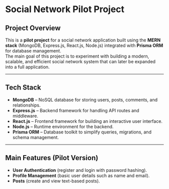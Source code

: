 # **Social Network Pilot Project**

## **Project Overview**
This is a **pilot project** for a social network application built using the **MERN stack** (MongoDB, Express.js, React.js, Node.js) integrated with **Prisma ORM** for database management.  
The main goal of this project is to experiment with building a modern, scalable, and efficient social network system that can later be expanded into a full application.  

---

## **Tech Stack**
- **MongoDB** – NoSQL database for storing users, posts, comments, and relationships.  
- **Express.js** – Backend framework for handling API routes and middleware.  
- **React.js** – Frontend framework for building an interactive user interface.  
- **Node.js** – Runtime environment for the backend.  
- **Prisma ORM** – Database toolkit to simplify queries, migrations, and schema management.  

---

## **Main Features (Pilot Version)**
- **User Authentication** (register and login with password hashing).  
- **Profile Management** (basic user details such as name and email).  
- **Posts** (create and view text-based posts).  
